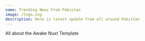 ```yaml
---
name: Trending News From Pakistan
image: /logo.svg
description: Here is latest update from all around Pakistan
---
```

All about the Awake Nuxt Template
